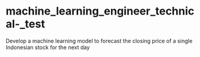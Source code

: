 # machine_learning_engineer_technical-_test
Develop a machine learning model to forecast the closing price of a single Indonesian stock for the next day
